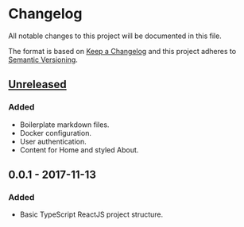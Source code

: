 # Changelog
All notable changes to this project will be documented in this file.

The format is based on [Keep a Changelog](http://keepachangelog.com/en/1.0.0/)
and this project adheres to [Semantic Versioning](http://semver.org/spec/v2.0.0.html).

## [Unreleased]
### Added
- Boilerplate markdown files.
- Docker configuration.
- User authentication.
- Content for Home and styled About.

## 0.0.1 - 2017-11-13
### Added
- Basic TypeScript ReactJS project structure.

[Unreleased]: https://github.com/bchrobot/metagenscope-client/compare/v0.0.1...HEAD
